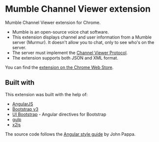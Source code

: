# Mumble Channel Viewer extension

Mumble Channel Viewer extension for Chrome.
- Mumble is an open-source voice chat software.
- This extension displays channel and user information from a Mumble server (Murmur). It doesn't allow you to chat, only to see who's on the server.
- The server must implement the [Channel Viewer Protocol](http://wiki.mumble.info/wiki/Channel_Viewer_Protocol).
- The extension supports both JSON and XML format.

You can find the [extension on the Chrome Web Store](https://chrome.google.com/webstore/detail/mumble-channel-viewer/delalapmnpndmfopplmjegencdnddfcc).

## Built with

This extension was built with the help of:
- [AngularJS](https://angularjs.org/)
- [Bootstrap v3](http://getbootstrap.com/)
- [UI Bootstrap](http://angular-ui.github.io/bootstrap/) - Angular directives for Bootstrap
- [gulp](http://gulpjs.com/)
- [x2js](https://code.google.com/p/x2js/)

The source code follows the [Angular style guide](https://github.com/johnpapa/angular-styleguide) by John Pappa.
